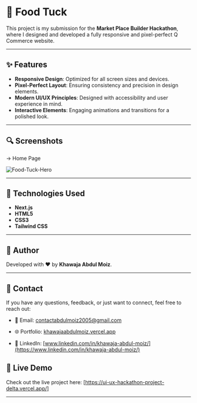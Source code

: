 # 🍴 Food Tuck

This project is my submission for the **Market Place Builder Hackathon**, where I designed and developed a fully responsive and pixel-perfect Q Commerce website.

---

## ✨ Features  
- **Responsive Design**: Optimized for all screen sizes and devices.  
- **Pixel-Perfect Layout**: Ensuring consistency and precision in design elements.  
- **Modern UI/UX Principles**: Designed with accessibility and user experience in mind.  
- **Interactive Elements**: Engaging animations and transitions for a polished look.  

---

## 🔍 Screenshots  


-> Home Page

   ![Food-Tuck-Hero](https://github.com/user-attachments/assets/44d39c6c-995f-49ca-935b-f0d561e6be7c)
   
---

## 🚀 Technologies Used  
- **Next.js**  
- **HTML5**  
- **CSS3**  
- **Tailwind CSS**  


---

## 👥 Author  

Developed with ❤️ by **Khawaja Abdul Moiz**.  

---

## 📩 Contact  

If you have any questions, feedback, or just want to connect, feel free to reach out:  

- 📧 Email: contactabdulmoiz2005@gmail.com
  
- 🌐 Portfolio: [khawajaabdulmoiz.vercel.app](https://khawajaabdulmoiz.vercel.app)  

- 💼 LinkedIn: [www.linkedin.com/in/khawaja-abdul-moiz/](https://www.linkedin.com/in/khawaja-abdul-moiz/)  


## 🚀 Live Demo  

Check out the live project here: [https://ui-ux-hackathon-project-delta.vercel.app/]  

---





